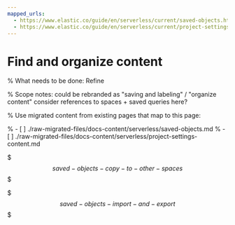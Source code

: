 ```yaml
---
mapped_urls:
  - https://www.elastic.co/guide/en/serverless/current/saved-objects.html
  - https://www.elastic.co/guide/en/serverless/current/project-settings-content.html
---
```


# Find and organize content

% What needs to be done: Refine

% Scope notes: could be rebranded as "saving and labeling" / "organize content"  consider references to spaces + saved queries here?

% Use migrated content from existing pages that map to this page:

% - [ ] ./raw-migrated-files/docs-content/serverless/saved-objects.md
% - [ ] ./raw-migrated-files/docs-content/serverless/project-settings-content.md

$$$saved-objects-copy-to-other-spaces$$$

$$$saved-objects-import-and-export$$$